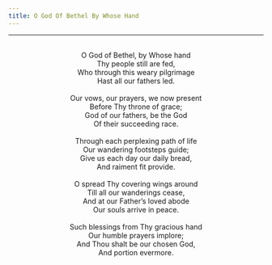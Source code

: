 ```yaml
---
title: O God Of Bethel By Whose Hand
---
```


---
<center>
<br/>
O God of Bethel, by Whose hand<br/>
Thy people still are fed,<br/>
Who through this weary pilgrimage<br/>
Hast all our fathers led.<br/>
<br/>
Our vows, our prayers, we now present<br/>
Before Thy throne of grace;<br/>
God of our fathers, be the God<br/>
Of their succeeding race.<br/>
<br/>
Through each perplexing path of life<br/>
Our wandering footsteps guide;<br/>
Give us each day our daily bread,<br/>
And raiment fit provide.<br/>
<br/>
O spread Thy covering wings around<br/>
Till all our wanderings cease,<br/>
And at our Father’s loved abode<br/>
Our souls arrive in peace.<br/>
<br/>
Such blessings from Thy gracious hand<br/>
Our humble prayers implore;<br/>
And Thou shalt be our chosen God,<br/>
And portion evermore.<br/>

</center>